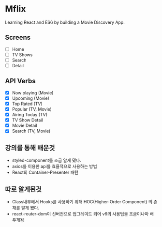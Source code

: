# Mflix

Learning React and ES6 by building a Movie Discovery App.

## Screens

- [ ] Home
- [ ] TV Shows
- [ ] Search
- [ ] Detail

## API Verbs

- [x] Now playing (Movie)
- [x] Upcoming (Movie)
- [x] Top Rated (TV)
- [x] Popular (TV, Movie)
- [x] Airing Today (TV)
- [x] TV Show Detail
- [x] Movie Detail
- [x] Search (TV, Movie)

## 강의를 통해 배운것

- styled-component를 조금 알게 됐다.
- axios를 이용한 api를 효율적으로 사용하는 방법
- React의 Container-Presenter 패턴

## 따로 알게된것

- Class내부에서 Hooks를 사용하기 위해 HOC(Higher-Order Component) 의 존재를 알게 됐다.
- react-router-dom이 신버전으로 업그레이드 되어 v6의 사용법을 조금이나마 배우게됨
